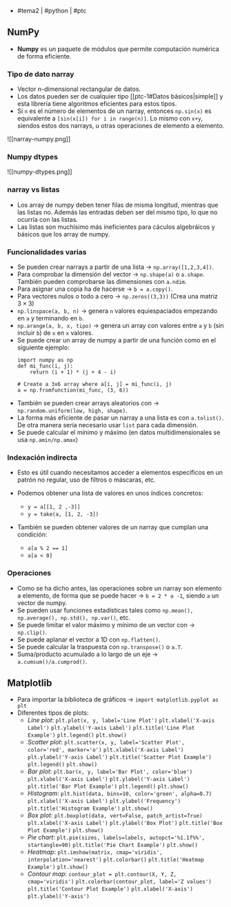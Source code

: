 - #tema2 | #python | #ptc

## NumPy
- **Numpy** es un paquete de módulos que permite computación numérica de forma eficiente.

### Tipo de dato narray
- Vector n-dimensional rectangular de datos.
- Los datos pueden ser de cualquier tipo [[ptc-1#Datos básicos|simple]] y esta librería tiene algoritmos eficientes para estos tipos.
- Si `n` es el número de elementos de un narray, entonces `np.sin(x)` es equivalente a `[sin(x[i]) for i in range(n)]`. Lo mismo con `x+y`, siendos estos dos narrays, u otras operaciones de elemento a elemento.

![[narray-numpy.png]]

### Numpy dtypes
![[numpy-dtypes.png]]

### narray vs listas
- Los array de numpy deben tener filas de misma longitud, mientras que las listas no. Además las entradas deben ser del mismo tipo, lo que no ocurría con las listas.
- Las listas son muchísimo más ineficientes para cáculos algebráicos y básicos que los array de numpy.

### Funcionalidades varias
- Se pueden crear narrays a partir de una lista -> `np.array([1,2,3,4])`.
- Para comprobar la dimensión del vector -> `np.shape(a)` o `a.shape`. También pueden comprobarse las dimensiones con `a.ndim`.
- Para asignar una copia ha de hacerse -> `b = a.copy()`.
- Para vectores nulos o todo a cero -> `np.zeros((3,3))` (Crea una matriz $3\times 3$)
- `np.linspace(a, b, n)` -> genera `n` valores equiespaciados empezando en `a` y terminando en `b`.
- `np.arange(a, b, x, tipo)` -> genera un array con valores entre `a` y `b` (sin incluir `b`) de `x` en `x` valores.
- Se puede crear un array de numpy a partir de una función como en el siguiente ejemplo:
	```
	import numpy as np
	def mi_func(i, j):
	    return (i + 1) * (j + 4 - i)
	
	# Create a 3x6 array where a[i, j] = mi_func(i, j)
	a = np.fromfunction(mi_func, (3, 6))
	```
- También se pueden crear arrays aleatorios con -> `np.random.uniform(low, high, shape)`.
- La forma más eficiente de pasar un narray a una lista es con `a.tolist()`. De otra manera sería necesario usar `list` para cada dimensión.
- Se puede calcular el mínimo y máximo (en datos multidimensionales se usa `np.amin/np.amax`)

### Indexación indirecta
- Esto es útil cuando necesitamos acceder a elementos específicos en un patrón no regular, uso de filtros o máscaras, etc.
- Podemos obtener una lista de valores en unos índices concretos:
	- `y = a[[1, 2 ,-3]]`
	- `y = take(a, [1, 2, -3])`

- También se pueden obtener valores de un narray que cumplan una condición:
	- `a[a % 2 == 1]`
	- `a[a < 0]`

### Operaciones
- Como se ha dicho antes, las operaciones sobre un narray son elemento a elemento, de forma que se puede hacer -> `b = 2 * a -1`, siendo `a` un vector de numpy.
- Se pueden usar funciones estadísticas tales como `np.mean(), np.average(), np.std(), np.var()`, etc.
- Se puede limitar el valor máximo y mínimo de un vector con -> `np.clip()`.
- Se puede aplanar el vector a 1D con `np.flatten()`.
- Se puede calcular la traspuesta con `np.transpose()` o `a.T`.
- Suma/producto acumulado a lo largo de un eje -> `a.cumsum()/a.cumprod()`.

## Matplotlib
- Para importar la biblioteca de gráficos -> `import matplotlib.pyplot as plt`
- Diferentes tipos de plots:
	-  *Line plot*:
		`plt.plot(x, y, label='Line Plot')`
		`plt.xlabel('X-axis Label')`
		`plt.ylabel('Y-axis Label')`
		`plt.title('Line Plot Example')`
		`plt.legend()`
		`plt.show()`
	- *Scatter plot*:
		`plt.scatter(x, y, label='Scatter Plot', color='red', marker='o')`
		`plt.xlabel('X-axis Label')`
		`plt.ylabel('Y-axis Label')`
		`plt.title('Scatter Plot Example')`
		`plt.legend()`
		`plt.show()`
	- *Bar plot*:
		`plt.bar(x, y, label='Bar Plot', color='blue')`
		`plt.xlabel('X-axis Label')`
		`plt.ylabel('Y-axis Label')`
		`plt.title('Bar Plot Example')`
		`plt.legend()`
		`plt.show()`
	- *Histogram*:
		`plt.hist(data, bins=10, color='green', alpha=0.7)`
		`plt.xlabel('X-axis Label')`
		`plt.ylabel('Frequency')`
		`plt.title('Histogram Example')`
		`plt.show()`
	- *Box plot*:
		`plt.boxplot(data, vert=False, patch_artist=True)`
		`plt.xlabel('X-axis Label')`
		`plt.ylabel('Box Plot')`
		`plt.title('Box Plot Example')`
		`plt.show()`
	- *Pie chart*:
		`plt.pie(sizes, labels=labels, autopct='%1.1f%%', startangle=90)`
		`plt.title('Pie Chart Example')`
		`plt.show()`
	- *Heatmap*:
		`plt.imshow(matrix, cmap='viridis', interpolation='nearest')`
		`plt.colorbar()`
		`plt.title('Heatmap Example')`
		`plt.show()`
	- *Contour map*:
		`contour_plot = plt.contour(X, Y, Z, cmap='viridis')`
		`plt.colorbar(contour_plot, label='Z values')`
		`plt.title('Contour Plot Example')`
		`plt.xlabel('X-axis')`
		`plt.ylabel('Y-axis')`
